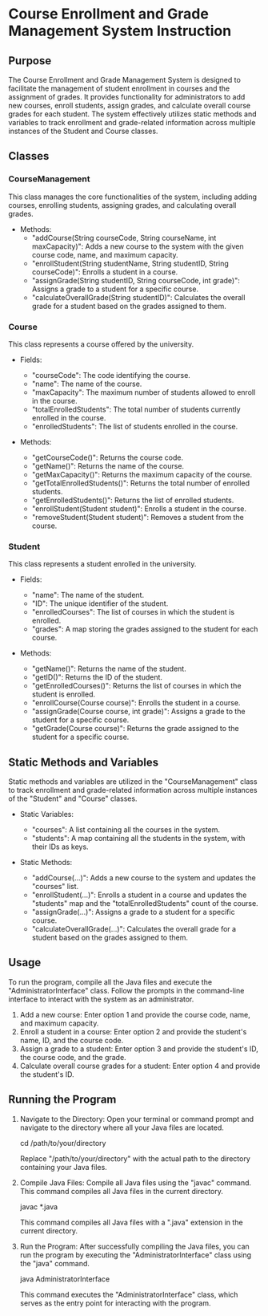 # Course Enrollment and Grade Management System Instruction

## Purpose

The Course Enrollment and Grade Management System is designed to facilitate the management of student enrollment in courses and the assignment of grades. It provides functionality for administrators to add new courses, enroll students, assign grades, and calculate overall course grades for each student. The system effectively utilizes static methods and variables to track enrollment and grade-related information across multiple instances of the Student and Course classes.

## Classes

### CourseManagement

This class manages the core functionalities of the system, including adding courses, enrolling students, assigning grades, and calculating overall grades.

- Methods:
  - "addCourse(String courseCode, String courseName, int maxCapacity)": Adds a new course to the system with the given course code, name, and maximum capacity.
  - "enrollStudent(String studentName, String studentID, String courseCode)": Enrolls a student in a course.
  - "assignGrade(String studentID, String courseCode, int grade)": Assigns a grade to a student for a specific course.
  - "calculateOverallGrade(String studentID)": Calculates the overall grade for a student based on the grades assigned to them.

### Course

This class represents a course offered by the university.

- Fields:
  - "courseCode": The code identifying the course.
  - "name": The name of the course.
  - "maxCapacity": The maximum number of students allowed to enroll in the course.
  - "totalEnrolledStudents": The total number of students currently enrolled in the course.
  - "enrolledStudents": The list of students enrolled in the course.

- Methods:
  - "getCourseCode()": Returns the course code.
  - "getName()": Returns the name of the course.
  - "getMaxCapacity()": Returns the maximum capacity of the course.
  - "getTotalEnrolledStudents()": Returns the total number of enrolled students.
  - "getEnrolledStudents()": Returns the list of enrolled students.
  - "enrollStudent(Student student)": Enrolls a student in the course.
  - "removeStudent(Student student)": Removes a student from the course.

### Student

This class represents a student enrolled in the university.

- Fields:
  - "name": The name of the student.
  - "ID": The unique identifier of the student.
  - "enrolledCourses": The list of courses in which the student is enrolled.
  - "grades": A map storing the grades assigned to the student for each course.

- Methods:
  - "getName()": Returns the name of the student.
  - "getID()": Returns the ID of the student.
  - "getEnrolledCourses()": Returns the list of courses in which the student is enrolled.
  - "enrollCourse(Course course)": Enrolls the student in a course.
  - "assignGrade(Course course, int grade)": Assigns a grade to the student for a specific course.
  - "getGrade(Course course)": Returns the grade assigned to the student for a specific course.

## Static Methods and Variables

Static methods and variables are utilized in the "CourseManagement" class to track enrollment and grade-related information across multiple instances of the "Student" and "Course" classes.

- Static Variables:
  - "courses": A list containing all the courses in the system.
  - "students": A map containing all the students in the system, with their IDs as keys.

- Static Methods:
  - "addCourse(...)": Adds a new course to the system and updates the "courses" list.
  - "enrollStudent(...)": Enrolls a student in a course and updates the "students" map and the "totalEnrolledStudents" count of the course.
  - "assignGrade(...)": Assigns a grade to a student for a specific course.
  - "calculateOverallGrade(...)": Calculates the overall grade for a student based on the grades assigned to them.

## Usage

To run the program, compile all the Java files and execute the "AdministratorInterface" class. Follow the prompts in the command-line interface to interact with the system as an administrator.

1. Add a new course: Enter option 1 and provide the course code, name, and maximum capacity.
2. Enroll a student in a course: Enter option 2 and provide the student's name, ID, and the course code.
3. Assign a grade to a student: Enter option 3 and provide the student's ID, the course code, and the grade.
4. Calculate overall course grades for a student: Enter option 4 and provide the student's ID.

## Running the Program

1. Navigate to the Directory:
   Open your terminal or command prompt and navigate to the directory where all your Java files are located.

   
   cd /path/to/your/directory
   

   Replace "/path/to/your/directory" with the actual path to the directory containing your Java files.

2. Compile Java Files:
   Compile all Java files using the "javac" command. This command compiles all Java files in the current directory.

   
   javac *.java
   

   This command compiles all Java files with a ".java" extension in the current directory.

3. Run the Program:
   After successfully compiling the Java files, you can run the program by executing the "AdministratorInterface" class using the "java" command.

   
   java AdministratorInterface
   

   This command executes the "AdministratorInterface" class, which serves as the entry point for interacting with the program.


